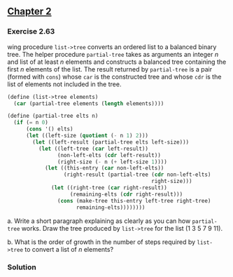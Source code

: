 ## [Chapter 2](../index.md#2-Building-Abstractions-with-Data)

### Exercise 2.63


wing procedure `list->tree` converts an ordered list to a balanced binary tree. The helper procedure `partial-tree` takes as arguments an integer _n_ and list of at least _n_ elements and constructs a balanced tree containing the first _n_ elements of the list. The result returned by `partial-tree` is a pair (formed with `cons`) whose `car` is the constructed tree and whose `cdr` is the list of elements not included in the tree.

```scheme
(define (list->tree elements)
  (car (partial-tree elements (length elements))))

(define (partial-tree elts n)
  (if (= n 0)
      (cons '() elts)
      (let ((left-size (quotient (- n 1) 2)))
        (let ((left-result (partial-tree elts left-size)))
          (let ((left-tree (car left-result))
                (non-left-elts (cdr left-result))
                (right-size (- n (+ left-size 1))))
            (let ((this-entry (car non-left-elts))
                  (right-result (partial-tree (cdr non-left-elts)
                                              right-size)))
              (let ((right-tree (car right-result))
                    (remaining-elts (cdr right-result)))
                (cons (make-tree this-entry left-tree right-tree)
                      remaining-elts))))))))
```

a. Write a short paragraph explaining as clearly as you can how `partial-tree` works. Draw the tree produced by `list->tree` for the list (1 3 5 7 9 11).

b. What is the order of growth in the number of steps required by `list->tree` to convert a list of _n_ elements?

### Solution


